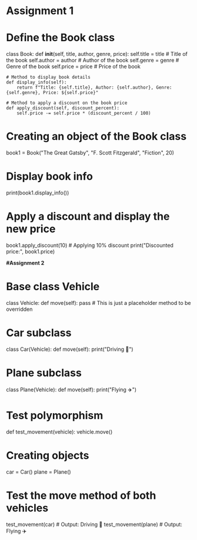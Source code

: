 # Assignment 1
# Define the Book class
class Book:
    def __init__(self, title, author, genre, price):
        self.title = title      # Title of the book
        self.author = author    # Author of the book
        self.genre = genre      # Genre of the book
        self.price = price      # Price of the book

    # Method to display book details
    def display_info(self):
        return f"Title: {self.title}, Author: {self.author}, Genre: {self.genre}, Price: ${self.price}"

    # Method to apply a discount on the book price
    def apply_discount(self, discount_percent):
        self.price -= self.price * (discount_percent / 100)

# Creating an object of the Book class
book1 = Book("The Great Gatsby", "F. Scott Fitzgerald", "Fiction", 20)

# Display book info
print(book1.display_info())

# Apply a discount and display the new price
book1.apply_discount(10)  # Applying 10% discount
print("Discounted price:", book1.price)


**#Assignment 2**
# Base class Vehicle
class Vehicle:
    def move(self):
        pass  # This is just a placeholder method to be overridden

# Car subclass
class Car(Vehicle):
    def move(self):
        print("Driving 🚗")

# Plane subclass
class Plane(Vehicle):
    def move(self):
        print("Flying ✈️")

# Test polymorphism
def test_movement(vehicle):
    vehicle.move()

# Creating objects
car = Car()
plane = Plane()

# Test the move method of both vehicles
test_movement(car)  # Output: Driving 🚗
test_movement(plane)  # Output: Flying ✈️

